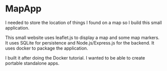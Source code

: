 # MapApp

I needed to store the location of things I found on a map so I build this small application.

This small website uses leaflet.js to display a map and some map markers. It uses SQLite for persistence and Node.js/Express.js for the backend. It uses docker to package the application.

I built it after doing the Docker tutorial. I wanted to be able to create portable standalone apps. 
